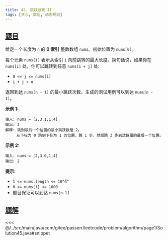 ```yaml
---
title: 45. 跳跃游戏 II
tags: [贪心, 数组, 动态规划]
---
```



## [题目](https://leetcode.cn/problems/jump-game-ii/)
给定一个长度为 `n` 的 **0 索引** 整数数组 `nums`。初始位置为 `nums[0]`。

每个元素 `nums[i]` 表示从索引 `i` 向前跳转的最大长度。换句话说，如果你在 `nums[i]` 处，你可以跳转到任意 `nums[i + j]` 处:

* `0 <= j <= nums[i]`
* `i + j < n`

返回到达 `nums[n - 1]` 的最小跳跃次数。生成的测试用例可以到达 `nums[n - 1]`。

**示例 1:**

    输入: nums = [2,3,1,1,4]
    输出: 2
    解释: 跳到最后一个位置的最小跳跃数是 2。
         从下标为 0 跳到下标为 1 的位置，跳 1 步，然后跳 3 步到达数组的最后一个位置。

**示例 2:**

```
输入: nums = [2,3,0,1,4]
输出: 2
```

**提示:**

* `1 <= nums.length <= 10`^4^
* `0 <= nums[i] <= 1000`
* 题目保证可以到达 `nums[n-1]`


## [题解](https://github.com/PasseRR/JavaLeetCode/blob/master/src/main/java/com/gitee/passerr/leetcode/problem/algorithm/page1/Solution45.java)

<<< @/../src/main/java/com/gitee/passerr/leetcode/problem/algorithm/page1/Solution45.java#snippet
